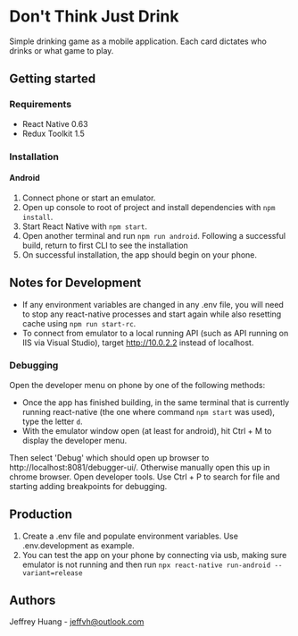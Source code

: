 # Don't Think Just Drink

Simple drinking game as a mobile application. Each card dictates who drinks or what game to play.

## Getting started

### Requirements

- React Native 0.63
- Redux Toolkit 1.5

### Installation

#### Android

1. Connect phone or start an emulator.
2. Open up console to root of project and install dependencies with `npm install`.
3. Start React Native with `npm start`.
4. Open another terminal and run `npm run android`. Following a successful build, return to first CLI to see the installation
5. On successful installation, the app should begin on your phone.

## Notes for Development

- If any environment variables are changed in any .env file, you will need to stop any react-native processes and start again while also resetting cache using `npm run start-rc`.
- To connect from emulator to a local running API (such as API running on IIS via Visual Studio), target http://10.0.2.2 instead of localhost.

### Debugging

Open the developer menu on phone by one of the following methods:

- Once the app has finished building, in the same terminal that is currently running react-native (the one where command `npm start` was used), type the letter `d`.
- With the emulator window open (at least for android), hit Ctrl + M to display the developer menu.

Then select 'Debug' which should open up browser to http://localhost:8081/debugger-ui/. Otherwise manually open this up in chrome browser. Open developer tools. Use Ctrl + P to search for file and starting adding breakpoints for debugging.

## Production

1. Create a .env file and populate environment variables. Use .env.development as example.
2. You can test the app on your phone by connecting via usb, making sure emulator is not running and then run `npx react-native run-android --variant=release`

## Authors

Jeffrey Huang - jeffvh@outlook.com
